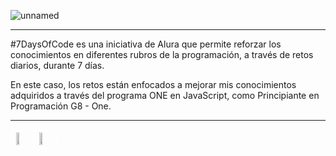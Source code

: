 ![unnamed](https://github.com/user-attachments/assets/fd7dc10c-bace-4dc8-b9c1-fa5fdef48121)

____________________________________________________________________________________________

#7DaysOfCode es una iniciativa de Alura que permite reforzar los
conocimientos en diferentes rubros de la programación, a través de retos diarios, durante 7 días.

En este caso, los retos están enfocados a mejorar mis conocimientos adquiridos a través del programa ONE en JavaScript,
como Principiante en Programación G8 - One.

____________________________________________________________________________________________

<table>
  <tr>
    <td style="border: 1px solid white;">
      <img src="https://github.com/user-attachments/assets/bb74ff05-3f5b-421a-83ae-c448d2f90005" width="49%">
    </td>
    <td style="border: 1px solid white;">
      <a href="https://www.aluracursos.com/">
        <img src="https://github.com/user-attachments/assets/6562e06c-6364-4e35-bd7f-ad64a1093e42" width="49%">
      </a>
    </td>
  </tr>
</table>
